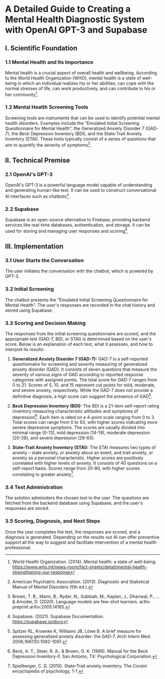 # A Detailed Guide to Creating a Mental Health Diagnostic System with OpenAI GPT-3 and Supabase

## I. Scientific Foundation

### 1.1 Mental Health and Its Importance

Mental health is a crucial aspect of overall health and wellbeing. According to the World Health Organization (WHO), mental health is a state of well-being in which an individual realizes his or her abilities, can cope with the normal stresses of life, can work productively, and can contribute to his or her community[^1^].

### 1.2 Mental Health Screening Tools

Screening tools are instruments that can be used to identify potential mental health disorders. Examples include the "Emulated Initial Screening Questionnaire for Mental Health", the Generalized Anxiety Disorder 7 (GAD-7), the Beck Depression Inventory (BDI), and the State-Trait Anxiety Inventory (STAI). These tools typically consist of a series of questions that aim to quantify the severity of symptoms[^2^].

## II. Technical Premise

### 2.1 OpenAI's GPT-3

OpenAI's GPT-3 is a powerful language model capable of understanding and generating human-like text. It can be used to construct conversational AI interfaces such as chatbots[^3^].

### 2.2 Supabase

Supabase is an open-source alternative to Firebase, providing backend services like real-time databases, authentication, and storage. It can be used for storing and managing user responses and scoring[^4^].

## III. Implementation

### 3.1 User Starts the Conversation

The user initiates the conversation with the chatbot, which is powered by GPT-3.

### 3.2 Initial Screening

The chatbot presents the "Emulated Initial Screening Questionnaire for Mental Health". The user's responses are recorded in the chat history and stored using Supabase.

### 3.3 Scoring and Decision Making

The responses from the initial screening questionnaire are scored, and the appropriate test (GAD-7, BDI, or STAI) is determined based on the user's score. Below is an explanation of each test, what it assesses, and how to interpret its results:

1. **Generalized Anxiety Disorder 7 (GAD-7):** GAD-7 is a self-reported questionnaire for screening and severity measuring of generalized anxiety disorder (GAD). It consists of seven questions that measure the severity of various signs of GAD according to reported response categories with assigned points. The total score for GAD-7 ranges from 0 to 21. Scores of 5, 10, and 15 represent cut points for mild, moderate, and severe anxiety, respectively. While the GAD-7 does not provide a definitive diagnosis, a high score can suggest the presence of GAD[^5^].

2. **Beck Depression Inventory (BDI):** The BDI is a 21-item self-report rating inventory measuring characteristic attitudes and symptoms of depression[^6^]. Each item is rated on a 4-point scale ranging from 0 to 3. Total scores can range from 0 to 63, with higher scores indicating more severe depressive symptoms. The scores are usually divided into minimal range (0-13), mild depression (14-19), moderate depression (20-28), and severe depression (29-63).

3. **State-Trait Anxiety Inventory (STAI):** The STAI measures two types of anxiety – state anxiety, or anxiety about an event, and trait anxiety, or anxiety as a personal characteristic. Higher scores are positively correlated with higher levels of anxiety. It consists of 40 questions on a self-report basis. Scores range from 20-80, with higher scores correlating to greater anxiety[^7^].

### 3.4 Test Administration

The solution administers the chosen test to the user. The questions are fetched from the backend database using Supabase, and the user's responses are stored.

### 3.5 Scoring, Diagnosis, and Next Steps

Once the user completes the test, the responses are scored, and a diagnosis is generated. Depending on the results out AI can offer preventive support all the way to suggest and facilitate intervention of a mental health professional.


[^1^]: World Health Organization. (2014). Mental health: a state of well-being. https://www.who.int/news-room/fact-sheets/detail/mental-health-strengthening-our-response

[^2^]: American Psychiatric Association. (2013). Diagnostic and Statistical Manual of Mental Disorders (5th ed.). 

[^3^]: Brown, T. B., Mann, B., Ryder, N., Subbiah, M., Kaplan, J., Dhariwal, P., ... & Amodei, D. (2020). Language models are few-shot learners. arXiv preprint arXiv:2005.14165.

[^4^]: Supabase. (2021). Supabase Documentation. https://supabase.io/docs

[^5^]: Spitzer RL, Kroenke K, Williams JB, Löwe B. A brief measure for assessing generalized anxiety disorder: the GAD-7. Arch Intern Med. 2006;166(10):1092-1097.

[^6^]: Beck, A. T., Steer, R. A., & Brown, G. K. (1996). Manual for the Beck Depression Inventory-II. San Antonio, TX: Psychological Corporation.

[^7^]: Spielberger, C. D. (2010). State‐Trait anxiety inventory. The Corsini encyclopedia of psychology, 1-1.